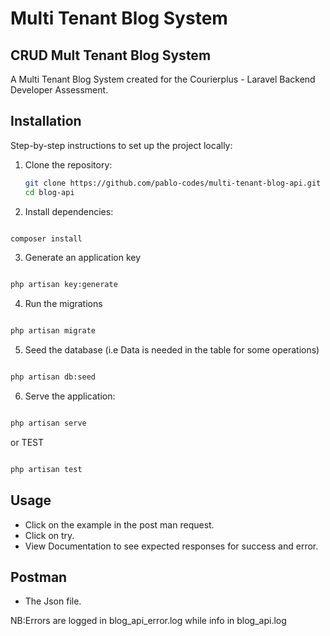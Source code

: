 # Multi Tenant Blog System

## CRUD Mult Tenant Blog System

A Multi Tenant Blog System created for the Courierplus - Laravel Backend Developer Assessment.

## Installation

Step-by-step instructions to set up the project locally:

1. Clone the repository:

    ```bash
    git clone https://github.com/pablo-codes/multi-tenant-blog-api.git
    cd blog-api

    ```

2. Install dependencies:

```bash

composer install
```

3. Generate an application key

```bash

php artisan key:generate
```

4. Run the migrations

```bash

php artisan migrate
```

5. Seed the database (i.e Data is needed in the table for some operations)

```bash

php artisan db:seed
```

6. Serve the application:

```bash

php artisan serve
```

or TEST

```bash

php artisan test
```

## Usage

-   Click on the example in the post man request.
-   Click on try.
-   View Documentation to see expected responses for success and error.

## Postman

-   The Json file.

NB:Errors are logged in blog_api_error.log while info in blog_api.log

